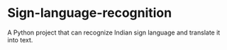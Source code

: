 # Sign-language-recognition
 A Python project that can recognize Indian sign language and translate it into text.
